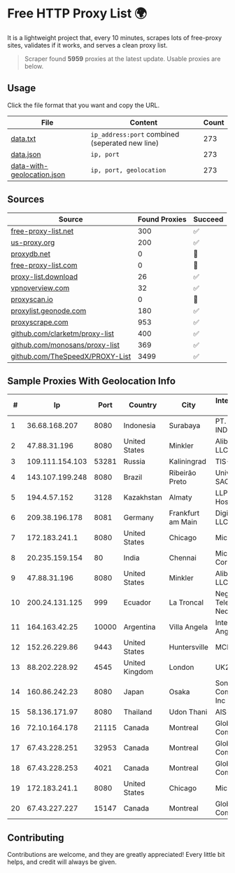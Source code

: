 
# Free HTTP Proxy List 🌍

It is a lightweight project that, every 10 minutes, scrapes lots of free-proxy sites, validates if it works, and serves a clean proxy list.


> Scraper found **5959** proxies at the latest update. Usable proxies are below.

## Usage

Click the file format that you want and copy the URL.


|File|Content|Count|
|----|-------|-----|
|[data.txt](https://raw.githubusercontent.com/themiralay/Proxy-List-World/master/data.txt)|`ip_address:port` combined (seperated new line)|273|
|[data.json](https://raw.githubusercontent.com/themiralay/Proxy-List-World/master/data.json)|`ip, port`|273|
|[data-with-geolocation.json](https://raw.githubusercontent.com/themiralay/Proxy-List-World/master/data-with-geolocation.json)|`ip, port, geolocation`|273|

## Sources

|Source|Found Proxies|Succeed|
|------|-------------|-------|
|[free-proxy-list.net](https://free-proxy-list.net)|300|✅|
|[us-proxy.org](https://www.us-proxy.org)|200|✅|
|[proxydb.net](http://proxydb.net)|0|🚫|
|[free-proxy-list.com](https://free-proxy-list.com/?page=&port=&type%5B%5D=http&type%5B%5D=https&up_time=0&search=Search)|0|🚫|
|[proxy-list.download](https://www.proxy-list.download/HTTP)|26|✅|
|[vpnoverview.com](https://vpnoverview.com/privacy/anonymous-browsing/free-proxy-servers)|32|✅|
|[proxyscan.io](https://www.proxyscan.io)|0|🚫|
|[proxylist.geonode.com](https://proxylist.geonode.com/api/proxy-list?limit=300&page=1&sort_by=lastChecked&sort_type=desc&protocols=http,https)|180|✅|
|[proxyscrape.com](https://api.proxyscrape.com/v2/?request=displayproxies&protocol=http&timeout=10000&country=all&ssl=all&anonymity=all)|953|✅|
|[github.com/clarketm/proxy-list](https://raw.githubusercontent.com/clarketm/proxy-list/master/proxy-list-raw.txt)|400|✅|
|[github.com/monosans/proxy-list](https://raw.githubusercontent.com/monosans/proxy-list/main/proxies/http.txt)|369|✅|
|[github.com/TheSpeedX/PROXY-List](https://raw.githubusercontent.com/TheSpeedX/PROXY-List/master/http.txt)|3499|✅|


## Sample Proxies With Geolocation Info

|#|Ip|Port|Country|City|Internet Service Provider|
|-|--|----|-------|----|-------------------------|
|1|36.68.168.207|8080|Indonesia|Surabaya|PT. TELKOM INDONESIA|
|2|47.88.31.196|8080|United States|Minkler|Alibaba.com LLC|
|3|109.111.154.103|53281|Russia|Kaliningrad|TIS-DIALOG|
|4|143.107.199.248|8080|Brazil|Ribeirão Preto|Universidade De SAO Paulo|
|5|194.4.57.152|3128|Kazakhstan|Almaty|LLP "Kompaniya Hoster.KZ"|
|6|209.38.196.178|8081|Germany|Frankfurt am Main|DigitalOcean, LLC|
|7|172.183.241.1|8080|United States|Chicago|Microsoft|
|8|20.235.159.154|80|India|Chennai|Microsoft Corporation|
|9|47.88.31.196|8080|United States|Minkler|Alibaba.com LLC|
|10|200.24.131.125|999|Ecuador|La Troncal|Negocios Y Telefonia Nedetel S.A|
|11|164.163.42.25|10000|Argentina|Villa Angela|Interret Villa Angela SRL|
|12|152.26.229.86|9443|United States|Huntersville|MCNC|
|13|88.202.228.92|4545|United Kingdom|London|UK2.NET|
|14|160.86.242.23|8080|Japan|Osaka|Sony Network Communications Inc|
|15|58.136.171.97|8080|Thailand|Udon Thani|AIS-Fibre|
|16|72.10.164.178|21115|Canada|Montreal|GloboTech Communications|
|17|67.43.228.251|32953|Canada|Montreal|GloboTech Communications|
|18|67.43.228.253|4021|Canada|Montreal|GloboTech Communications|
|19|172.183.241.1|8080|United States|Chicago|Microsoft|
|20|67.43.227.227|15147|Canada|Montreal|GloboTech Communications|



## Contributing

Contributions are welcome, and they are greatly appreciated! Every
little bit helps, and credit will always be given.

